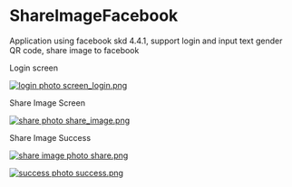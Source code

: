 # ShareImageFacebook
Application using facebook skd 4.4.1, support login and input text gender QR code, share image to facebook

Login screen

<a href="http://s1146.photobucket.com/user/pianolossy/media/Login%20Facebook/screen_login.png.html" target="_blank"><img src="http://i1146.photobucket.com/albums/o535/pianolossy/Login%20Facebook/screen_login.png" border="0" alt="login photo screen_login.png"/></a>

Share Image Screen

<a href="http://s1146.photobucket.com/user/pianolossy/media/Login%20Facebook/share_image.png.html" target="_blank"><img src="http://i1146.photobucket.com/albums/o535/pianolossy/Login%20Facebook/share_image.png" border="0" alt="share photo share_image.png"/></a>

Share Image Success

<a href="http://s1146.photobucket.com/user/pianolossy/media/Login%20Facebook/share.png.html" target="_blank"><img src="http://i1146.photobucket.com/albums/o535/pianolossy/Login%20Facebook/share.png" border="0" alt="share image photo share.png"/></a>

<a href="http://s1146.photobucket.com/user/pianolossy/media/Login%20Facebook/success.png.html" target="_blank"><img src="http://i1146.photobucket.com/albums/o535/pianolossy/Login%20Facebook/success.png" border="0" alt="success photo success.png"/></a>
